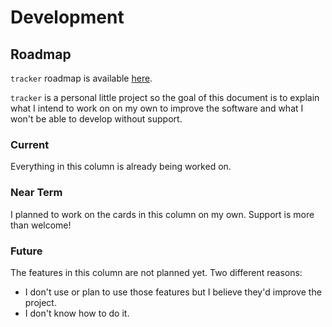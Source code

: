 # Development

## Roadmap

`tracker` roadmap is available
[here](https://github.com/lucapette/tracker/projects/1).

`tracker` is a personal little project so the goal of this document is to
explain what I intend to work on on my own to improve the software and what I
won't be able to develop without support.

### Current

Everything in this column  is already being worked on.

### Near Term

I planned to work on the cards in this column on my own. Support is more than
welcome!

### Future

The features in this column are not planned yet. Two different reasons:

- I don't use or plan to use those features but I believe they'd improve the
  project.
- I don't know how to do it.
